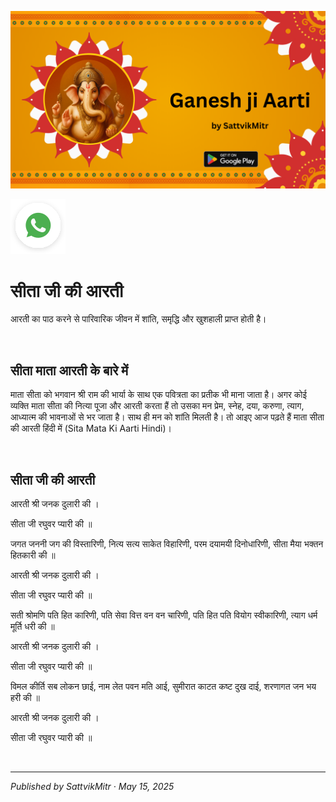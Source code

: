<!-- Banner SVG -->
![Banner](https://raw.githubusercontent.com/anandwana001/content-repo/refs/heads/main/aarti/ganesh/ganesh_ji_aarti_banner.png)

<!-- Share & WhatsApp icons as SVG -->
<a href="https://api.whatsapp.com/send?text=Check%20out%20this%20article%20in%20the%20Hanuman%20Chalisa%20app%3A%20https%3A%2F%2Fwww.sattvikmitr.com%2Farticles%3FcontentUrl%3Dhttps%253A%252F%252Fraw.githubusercontent.com%252Fanandwana001%252Fcontent-repo%252Frefs%252Fheads%252Fmain%252Faarti%252Fganesh%252Fsita_aarti_hindi.md%26title%3DGanesh%2520Aarti">
  <img src="https://raw.githubusercontent.com/anandwana001/content-repo/refs/heads/main/assets/ic_wtsapp_share_rounded.svg" alt="WhatsApp"/>
</a>

<br>

# सीता जी की आरती
आरती का पाठ करने से पारिवारिक जीवन में शांति, समृद्धि और खुशहाली प्राप्त होती है।

<br>

## सीता माता आरती के बारे में
माता सीता को भगवान श्री राम की भार्या के साथ एक पवित्रता का प्रतीक भी माना जाता है। अगर कोई व्यक्ति माता सीता की नित्या पूजा और आरती करता हैं तो उसका मन प्रेम, स्नेह, दया, करुणा, त्याग, आध्यात्म की भावनाओं से भर जाता है। साथ ही मन को शांति मिलती है। तो आइए आज पढ़ते हैं माता सीता की आरती हिंदी में (Sita Mata Ki Aarti Hindi)।

<br>

## सीता जी की आरती
आरती श्री जनक दुलारी की ।

सीता जी रघुवर प्यारी की ॥

जगत जननी जग की विस्तारिणी, नित्य सत्य साकेत विहारिणी, परम दयामयी दिनोधारिणी, सीता मैया भक्तन हितकारी की ॥

आरती श्री जनक दुलारी की ।

सीता जी रघुवर प्यारी की ॥

सती श्रोमणि पति हित कारिणी, पति सेवा वित्त वन वन चारिणी, पति हित पति वियोग स्वीकारिणी, त्याग धर्म मूर्ति धरी की ॥

आरती श्री जनक दुलारी की ।

सीता जी रघुवर प्यारी की ॥

विमल कीर्ति सब लोकन छाई, नाम लेत पवन मति आई, सुमीरात काटत कष्ट दुख दाई, शरणागत जन भय हरी की ॥

आरती श्री जनक दुलारी की ।

सीता जी रघुवर प्यारी की ॥

<br>

---

*Published by SattvikMitr · May 15, 2025*
